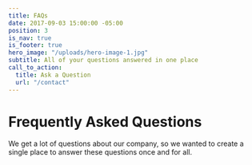 ```yaml
---
title: FAQs
date: 2017-09-03 15:00:00 -05:00
position: 3
is_nav: true
is_footer: true
hero_image: "/uploads/hero-image-1.jpg"
subtitle: All of your questions answered in one place
call_to_action:
  title: Ask a Question
  url: "/contact"
---
```


# Frequently Asked Questions

We get a lot of questions about our company, so we wanted to create a single place to answer these questions once and for all.